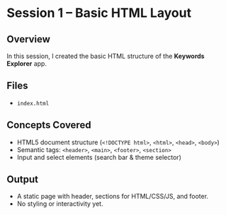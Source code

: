 # Session 1 – Basic HTML Layout

## Overview
In this session, I created the basic HTML structure of the **Keywords Explorer** app.

## Files
- `index.html`

## Concepts Covered
- HTML5 document structure (`<!DOCTYPE html>`, `<html>`, `<head>`, `<body>`)
- Semantic tags: `<header>`, `<main>`, `<footer>`, `<section>`
- Input and select elements (search bar & theme selector)

## Output
- A static page with header, sections for HTML/CSS/JS, and footer.
- No styling or interactivity yet.
